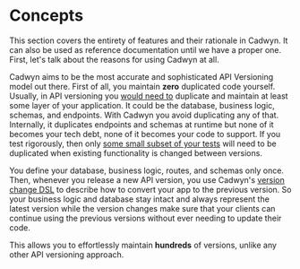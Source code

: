 # Concepts

This section covers the entirety of features and their rationale in Cadwyn. It can also be used as reference documentation until we have a proper one. First, let's talk about the reasons for using Cadwyn at all.

Cadwyn aims to be the most accurate and sophisticated API Versioning model out there. First of all, you maintain **zero** duplicated code yourself. Usually, in API versioning you [would need to](../theory/how_we_got_here.md) duplicate and maintain at least some layer of your application. It could be the database, business logic, schemas, and endpoints. With Cadwyn you avoid duplicating any of that. Internally, it duplicates endpoints and schemas at runtime but none of it becomes your tech debt, none of it becomes your code to support. If you test rigorously, then only [some small subset of your tests](./testing.md) will need to be duplicated when existing functionality is changed between versions.

You define your database, business logic, routes, and schemas only once. Then, whenever you release a new API version, you use Cadwyn's [version change DSL](./version_changes.md#version-changes) to describe how to convert your app to the previous version. So your business logic and database stay intact and always represent the latest version while the version changes make sure that your clients can continue using the previous versions without ever needing to update their code.

This allows you to effortlessly maintain **hundreds** of versions, unlike any other API versioning approach.
